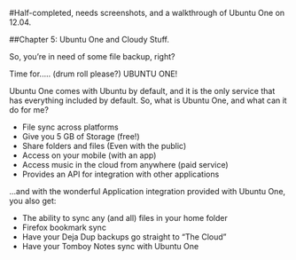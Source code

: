 #Half-completed, needs screenshots, and a walkthrough of Ubuntu One on 12.04.

##Chapter 5: Ubuntu One and Cloudy Stuff.


So, you’re in need of some file backup, right?

Time for..... (drum roll please?) UBUNTU ONE!

Ubuntu One comes with Ubuntu by default, and it is the only service that has everything included by default. So, what is Ubuntu One, and what can it do for me?
- File sync across platforms
- Give you 5 GB of Storage (free!)
- Share folders and files (Even with the public)
- Access on your mobile (with an app)
- Access music in the cloud from anywhere (paid service)
- Provides an API for integration with other applications

...and with the wonderful Application integration provided with Ubuntu One, you also get:

- The ability to sync any (and all) files in your home folder
- Firefox bookmark sync
- Have your Deja Dup backups go straight to “The Cloud”
- Have your Tomboy Notes sync with Ubuntu One


















